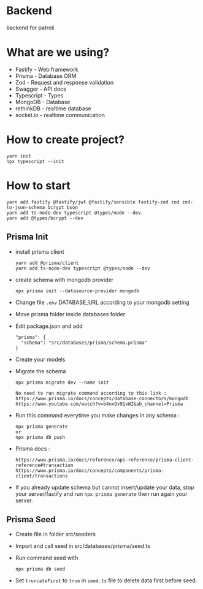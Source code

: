 # Backend

backend for patroli

# What are we using?

- Fastify - Web framework
- Prisma - Database ORM
- Zod - Request and response validation
- Swagger - API docs
- Typescript - Types
- MongoDB - Database
- rethinkDB - realtime database
- socket.io - realtime communication

# How to create project?

```
yarn init
npx typescript --init
```

# How to start

```
yarn add fastify @fastify/jwt @fastify/sensible fastify-zod zod zod-to-json-schema bcrypt bson
yarn add ts-node-dev typescript @types/node --dev
yarn add @types/bcrypt --dev

```

## Prisma Init

- install prisma client

  ```
  yarn add @prisma/client
  yarn add ts-node-dev typescript @types/node --dev
  ```
- create schema with mongodb provider

  ```
  npx prisma init --datasource-provider mongodb
  ```
- Change file `.env` DATABASE_URL according to your mongodb setting
- Move prisma folder inside databases folder
- Edit package.json and add

  ```
  "prisma": {
    "schema": "src/databases/prisma/schema.prisma"
  }
  ```
- Create your models
- Migrate the schema

  ```
  npx prisma migrate dev --name init

  No need to run migrate command according to this link :
  https://www.prisma.io/docs/concepts/database-connectors/mongodb
  https://www.youtube.com/watch?v=b4nxOv91vWI&ab_channel=Prisma
  ```
- Run this command everytime you make changes in any schema :

  ```
  npx prisma generate
  or
  npx prisma db push
  ```
- Prisma docs :

  ```
  https://www.prisma.io/docs/reference/api-reference/prisma-client-reference#transaction
  https://www.prisma.io/docs/concepts/components/prisma-client/transactions
  ```
- If you already update schema but cannot insert/update your data, stop your server/fastify and run `npx prisma generate` then run again your server.

## Prisma Seed

- Create file in folder src/seeders
- Import and call seed in src/databases/prisma/seed.ts
- Run command seed with

  ```
  npx prisma db seed
  ```
- Set `truncateFirst` to `true` in `seed.ts` file to delete data first before seed.
